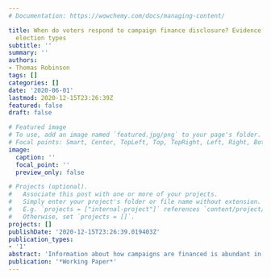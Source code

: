 ```yaml
---
# Documentation: https://wowchemy.com/docs/managing-content/

title: When do voters respond to campaign finance disclosure? Evidence from multiple
  election types
subtitle: ''
summary: ''
authors:
- Thomas Robinson
tags: []
categories: []
date: '2020-06-01'
lastmod: 2020-12-15T23:26:39Z
featured: false
draft: false

# Featured image
# To use, add an image named `featured.jpg/png` to your page's folder.
# Focal points: Smart, Center, TopLeft, Top, TopRight, Left, Right, BottomLeft, Bottom, BottomRight.
image:
  caption: ''
  focal_point: ''
  preview_only: false

# Projects (optional).
#   Associate this post with one or more of your projects.
#   Simply enter your project's folder or file name without extension.
#   E.g. `projects = ["internal-project"]` references `content/project/deep-learning/index.md`.
#   Otherwise, set `projects = []`.
projects: []
publishDate: '2020-12-15T23:26:39.019403Z'
publication_types:
- '1'
abstract: 'Information about how campaigns are financed is abundant in the United States, but we have only scratched the surface of how this information affects voter behavior. How does disclosure affect vote choice and how is this effect mediated by partisan signals? Do the effects of disclosure differ across election types? Using a series of conjoint experiments, I compare the effects of campaigns’ financial profiles on vote choice across direct democratic and representative election types, randomizing subjects’ exposure to additional political cues. I find that while disclosure can affect vote choice, these effects are drowned out by partisan signals. In ballot initiative races, explicit policy information also appears to negate any effect of disclosure. This paper is the first to explore the comparative effects of disclosure across election type, contributing to our understanding of how separate heuristics interact in electoral contexts, with important implications for the design of campaign finance regulation.'
publication: '*Working Paper*'
---
```

